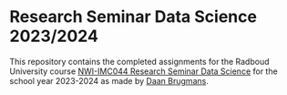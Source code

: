 # Research Seminar Data Science 2023/2024

This repository contains the completed assignments for the Radboud University course [NWI-IMC044 Research Seminar Data Science](https://www.ru.nl/courseguides/science/master/master-computing-science/specialisation-data-science/structure-master-specialisation-data-science/) for the school year 2023-2024 as made by [Daan Brugmans](https://github.com/daanbrugmans).